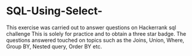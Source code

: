 # SQL-Using-Select-
This exercise was carried out to answer questions on Hackerrank sql challenge This is solely for practice and to obtain a three star badge. The questions answered touched on topics such as the Joins, Union, Where, Group BY, Nested query, Order BY etc.
